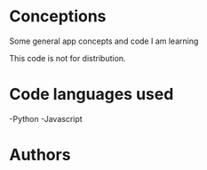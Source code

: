# Conceptions
Some general app concepts and code I am learning


This code is not for distribution.

# Code languages used
-Python
-Javascript

# Authors
